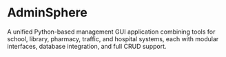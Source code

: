 # AdminSphere
A unified Python-based management GUI application combining tools for school, library, pharmacy, traffic, and hospital systems, each with modular interfaces, database integration, and full CRUD support.
